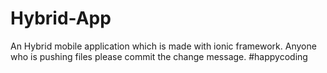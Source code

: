 # Hybrid-App
An Hybrid mobile application which is made with ionic framework. Anyone who is pushing files please commit the change message. #happycoding
